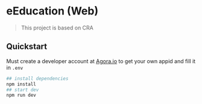 # eEducation (Web)

> This project is based on CRA

## Quickstart

Must create a developer account at [Agora.io](https://dashboard.agora.io/signin) to get your own appid and fill it in `.env`

```bash
## install dependencies
npm install
## start dev
npm run dev
```